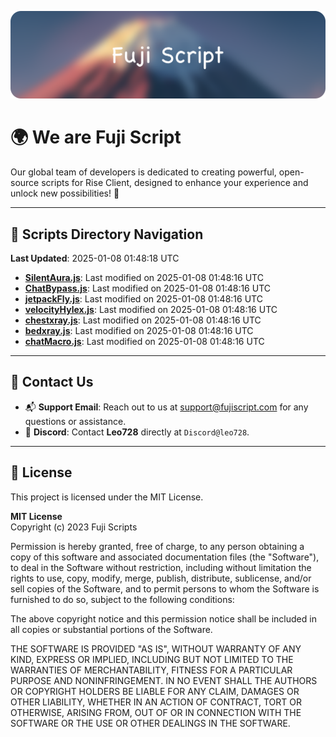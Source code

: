 ![Banner](.github/b.webp)

# 🌍 **We are Fuji Script**

Our global team of developers is dedicated to creating powerful, open-source scripts for Rise Client, designed to enhance your experience and unlock new possibilities! 🌟

---
<!-- SCRIPTS_NAVIGATION_START -->
## 📂 **Scripts Directory Navigation**

**Last Updated**: 2025-01-08 01:48:18 UTC

- **[SilentAura.js](scripts/SilentAura.js)**: Last modified on 2025-01-08 01:48:16 UTC
- **[ChatBypass.js](scripts/ChatBypass.js)**: Last modified on 2025-01-08 01:48:16 UTC
- **[jetpackFly.js](scripts/jetpackFly.js)**: Last modified on 2025-01-08 01:48:16 UTC
- **[velocityHylex.js](scripts/velocityHylex.js)**: Last modified on 2025-01-08 01:48:16 UTC
- **[chestxray.js](scripts/chestxray.js)**: Last modified on 2025-01-08 01:48:16 UTC
- **[bedxray.js](scripts/bedxray.js)**: Last modified on 2025-01-08 01:48:16 UTC
- **[chatMacro.js](scripts/chatMacro.js)**: Last modified on 2025-01-08 01:48:16 UTC

<!-- SCRIPTS_NAVIGATION_END -->

---

## 💬 **Contact Us**  
- 📬 **Support Email**: Reach out to us at [support@fujiscript.com](mailto:support@fujiscript.com) for any questions or assistance.  
- 💬 **Discord**: Contact **Leo728** directly at `Discord@leo728`.

---

## 📜 **License**

This project is licensed under the MIT License.  

**MIT License**  
Copyright (c) 2023 Fuji Scripts  

Permission is hereby granted, free of charge, to any person obtaining a copy of this software and associated documentation files (the "Software"), to deal in the Software without restriction, including without limitation the rights to use, copy, modify, merge, publish, distribute, sublicense, and/or sell copies of the Software, and to permit persons to whom the Software is furnished to do so, subject to the following conditions:  

The above copyright notice and this permission notice shall be included in all copies or substantial portions of the Software.  

THE SOFTWARE IS PROVIDED "AS IS", WITHOUT WARRANTY OF ANY KIND, EXPRESS OR IMPLIED, INCLUDING BUT NOT LIMITED TO THE WARRANTIES OF MERCHANTABILITY, FITNESS FOR A PARTICULAR PURPOSE AND NONINFRINGEMENT. IN NO EVENT SHALL THE AUTHORS OR COPYRIGHT HOLDERS BE LIABLE FOR ANY CLAIM, DAMAGES OR OTHER LIABILITY, WHETHER IN AN ACTION OF CONTRACT, TORT OR OTHERWISE, ARISING FROM, OUT OF OR IN CONNECTION WITH THE SOFTWARE OR THE USE OR OTHER DEALINGS IN THE SOFTWARE.  
